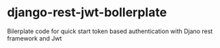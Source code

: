 # django-rest-jwt-bollerplate
Bilerplate code for quick start token based authentication with Djano rest framework and Jwt
